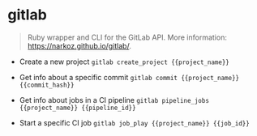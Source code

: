# gitlab
> Ruby wrapper and CLI for the GitLab API.
> More information: <https://narkoz.github.io/gitlab/>.

- Create a new project
`gitlab create_project {{project_name}}`

- Get info about a specific commit
`gitlab commit {{project_name}} {{commit_hash}}`

- Get info about jobs in a CI pipeline
`gitlab pipeline_jobs {{project_name}} {{pipeline_id}}`

- Start a specific CI job
`gitlab job_play {{project_name}} {{job_id}}`
